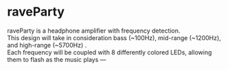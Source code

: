 # raveParty

raveParty is a headphone amplifier with frequency detection. <br> This design will take in consideration bass (~100Hz), mid-range (~1200Hz), and high-range (~5700Hz) . <br>Each frequency will be coupled with 8 differently colored LEDs, allowing them to flash as the music plays — 
